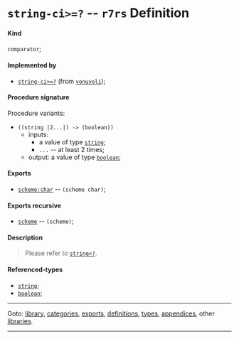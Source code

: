 

<a id='definition__r7rs__string-ci_3e_3d_3f'></a>

# `string-ci>=?` -- `r7rs` Definition


<a id='definition__r7rs__string-ci_3e_3d_3f__kind'></a>

#### Kind

`comparator`;


<a id='definition__r7rs__string-ci_3e_3d_3f__implemented-by'></a>

#### Implemented by

 * [`string-ci>=?`](../../vonuvoli/definitions/string-ci_3e_3d_3f.md#definition__vonuvoli__string-ci_3e_3d_3f) (from [`vonuvoli`](../../vonuvoli/_index.md#library__vonuvoli));


<a id='definition__r7rs__string-ci_3e_3d_3f__procedure-signature'></a>

#### Procedure signature

Procedure variants:
 * `((string |2...|) -> (boolean))`
   * inputs:
     * a value of type [`string`](../../r7rs/types/string.md#type__r7rs__string);
     * `...` -- at least 2 times;
   * output: a value of type [`boolean`](../../r7rs/types/boolean.md#type__r7rs__boolean);


<a id='definition__r7rs__string-ci_3e_3d_3f__exports'></a>

#### Exports

 * [`scheme:char`](../../r7rs/exports/scheme_3a_char.md#export__r7rs__scheme_3a_char) -- `(scheme char)`;


<a id='definition__r7rs__string-ci_3e_3d_3f__exports-recursive'></a>

#### Exports recursive

 * [`scheme`](../../r7rs/exports/scheme.md#export__r7rs__scheme) -- `(scheme)`;


<a id='definition__r7rs__string-ci_3e_3d_3f__description'></a>

#### Description

> Please refer to [`string<?`](../../r7rs/definitions/string_3c_3f.md#definition__r7rs__string_3c_3f).


<a id='definition__r7rs__string-ci_3e_3d_3f__referenced-types'></a>

#### Referenced-types

 * [`string`](../../r7rs/types/string.md#type__r7rs__string);
 * [`boolean`](../../r7rs/types/boolean.md#type__r7rs__boolean);

----

Goto: [library](../../r7rs/_index.md#library__r7rs), [categories](../../r7rs/categories/_index.md#toc__r7rs__categories), [exports](../../r7rs/exports/_index.md#toc__r7rs__exports), [definitions](../../r7rs/definitions/_index.md#toc__r7rs__definitions), [types](../../r7rs/types/_index.md#toc__r7rs__types), [appendices](../../r7rs/appendices/_index.md#toc__r7rs__appendices), other [libraries](../../_libraries.md#toc__libraries).

----

